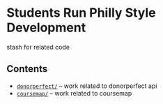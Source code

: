 # Students Run Philly Style Development

stash for related code

## Contents

- [`donorperfect/`](donorperfect/) – work related to donorperfect api
- [`coursemap/`](coursemap/) – work related to coursemap
